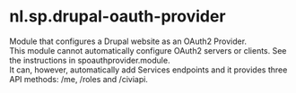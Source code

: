 nl.sp.drupal-oauth-provider
===========================

Module that configures a Drupal website as an OAuth2 Provider.  
This module cannot automatically configure OAuth2 servers or clients. See the instructions in spoauthprovider.module.  
It can, however, automatically add Services endpoints and it provides three API methods: /me, /roles and /civiapi.

